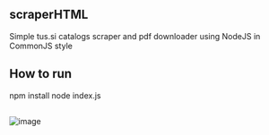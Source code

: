 ## scraperHTML
Simple tus.si catalogs scraper and pdf downloader using NodeJS in CommonJS style    
## How to run   
npm install 
node index.js    
##
![image](https://github.com/user-attachments/assets/b8d4f70e-a284-4b5b-a386-28a8caeb890c)
